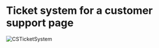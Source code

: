 # Ticket system for a customer support page
![CSTicketSystem](https://github.com/MerilynHunt/CSTicketSystem/assets/56918276/e0a5745a-c501-4a12-a6c5-92873cb67c97)
